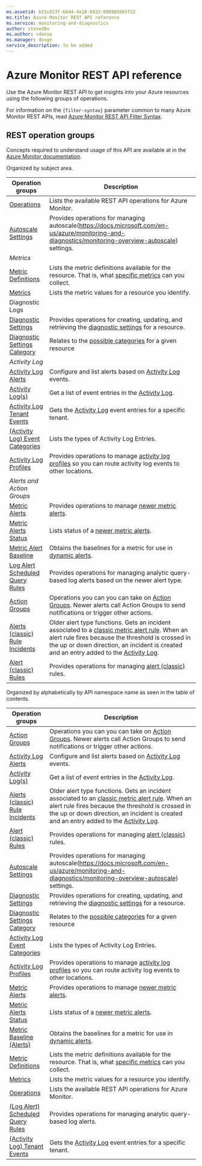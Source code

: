 ```yaml
---
ms.assetid: b33c823f-bb44-4a18-b932-808885665f32
ms.title: Azure Monitor REST API reference
ms.service: monitoring-and-diagnostics
author: steved0x
ms.author: sdanie
ms.manager: douge
service_description: To be added
---
```


# Azure Monitor REST API reference

Use the Azure Monitor REST API to get insights into your Azure resources using the following groups of operations.

For information on the `{filter-syntax}` parameter common to many Azure Monitor REST APIs, read [Azure Monitor REST API Filter Syntax](filter-syntax.md).


## REST operation groups 
Concepts required to understand usage of this API are available at in the [Azure Monitor documentation](https://docs.microsoft.com/en-us/azure/monitoring-and-diagnostics/).

Organized by subject area. 

| Operation groups                                                                | Description  |
|---------------------------------------------------------------------------------|-----------------------|
| [Operations](xref:management.azure.com.monitor.operations)    | Lists the available REST API operations for Azure Monitor.  |
| [Autoscale Settings](xref:management.azure.com.monitor.autoscalesettings)         | Provides operations for managing autoscale(https://docs.microsoft.com/en-us/azure/monitoring-and-diagnostics/monitoring-overview-autoscale) settings.     |
| *Metrics* | | 
| [Metric Definitions](xref:management.azure.com.monitor.metricdefinitions)      | Lists the metric definitions available for the resource. That is, what [specific metrics](https://docs.microsoft.com/en-us/azure/monitoring-and-diagnostics/monitoring-supported-metrics) can you collect. |
| [Metrics](xref:management.azure.com.monitor.metrics)          | Lists the metric values for a resource you identify.   |
| Diagnostic Logs | |
| [Diagnostic Settings](xref:management.azure.com.monitor.diagnosticsettings)       | Provides operations for creating, updating, and retrieving the [diagnostic settings](https://docs.microsoft.com/en-us/azure/monitoring-and-diagnostics/monitoring-overview-of-diagnostic-logs#resource-diagnostic-settings) for a resource.|
| [Diagnostic Settings Category](xref:management.azure.com.monitor.diagnosticsettingscategory) | Relates to the [possible categories](https://docs.microsoft.com/en-us/azure/monitoring-and-diagnostics/monitoring-diagnostic-logs-schema#supported-log-categories-per-resource-type) for a given resource|
| *Activity Log* | |
| [Activity Log Alerts](xref:management.azure.com.monitor.activitylogalerts)        | Configure and list alerts based on [Activity Log](https://docs.microsoft.com/azure/monitoring-and-diagnostics/monitoring-overview-activity-logs) events.|
| [Activity Log(s)](xref:management.azure.com.monitor.activitylogs)                    | Get a list of event entries in the [Activity Log](https://docs.microsoft.com/azure/monitoring-and-diagnostics/monitoring-overview-activity-logs).|
| [Activity Log Tenant Events](xref:management.azure.com.monitor.tenantactivitylogs)  | Gets the [Activity Log](https://docs.microsoft.com/azure/monitoring-and-diagnostics/monitoring-overview-activity-logs) event entries for a specific tenant.|
| [(Activity Log) Event Categories](xref:management.azure.com.monitor.eventcategories)             | Lists the types of Activity Log Entries. |
| [Activity Log Profiles](xref:management.azure.com.monitor.logprofiles)       | Provides operations to manage [activity log profiles](https://docs.microsoft.com/en-us/azure/monitoring-and-diagnostics/monitoring-overview-activity-logs#export-the-activity-log-with-a-log-profile) so you can route activity log events to other locations.  |
| *Alerts and Action Groups* | |
| [Metric Alerts](xref:management.azure.com.monitor.metricalerts)                | Provides operations to manage [newer metric alerts](https://docs.microsoft.com/en-us/azure/monitoring-and-diagnostics/monitoring-overview-unified-alerts). | 
| [Metric Alerts Status](xref:management.azure.com.monitor.metricalertsstatus)   | Lists status of a [newer metric alerts](https://docs.microsoft.com/en-us/azure/monitoring-and-diagnostics/monitoring-overview-unified-alerts). |
| [Metric Alert Baseline](xref:management.azure.com.monitor.metricbaseline)            | Obtains the baselines for a metric for use in [dynamic alerts](https://docs.microsoft.com/en-us/azure/monitoring-and-diagnostics/monitoring-alerts-dynamic-thresholds). | 
| [Log Alert Scheduled Query Rules](xref:management.azure.com.monitor.scheduledqueryrules)    | Provides operations for managing analytic query-based log alerts based on the newer alert type.   |
| [Action Groups](xref:management.azure.com.monitor.actiongroups)      | Operations you can you can take on [Action Groups](https://docs.microsoft.com/azure/monitoring-and-diagnostics/monitoring-action-groups). Newer alerts call Action Groups to send notifications or trigger other actions. |
| [Alerts (classic) Rule Incidents](xref:management.azure.com.monitor.alertruleincidents)      | Older alert type functions. Gets an incident associated to a [classic metric alert rule](https://docs.microsoft.com/azure/monitoring-and-diagnostics/monitoring-overview-alerts). When an alert rule fires because the threshold is crossed in the up or down direction, an incident is created and an entry added to the [Activity Log](https://docs.microsoft.com/azure/monitoring-and-diagnostics/monitoring-overview-activity-logs). | 
| [Alert (classic) Rules](xref:management.azure.com.monitor.alertrules)             | Provides operations for managing [alert (classic)](https://docs.microsoft.com/azure/monitoring-and-diagnostics/monitoring-overview-alerts) rules. |



Organized by alphabetically by API namespace name as seen in the table of contents. 

| Operation groups                                                                | Description  |
|---------------------------------------------------------------------------------|-----------------------|
| [Action Groups](xref:management.azure.com.monitor.actiongroups)      | Operations you can you can take on [Action Groups](https://docs.microsoft.com/azure/monitoring-and-diagnostics/monitoring-action-groups). Newer alerts call Action Groups to send notifications or trigger other actions. |
| [Activity Log Alerts](xref:management.azure.com.monitor.activitylogalerts)        | Configure and list alerts based on [Activity Log](https://docs.microsoft.com/azure/monitoring-and-diagnostics/monitoring-overview-activity-logs) events.|
| [Activity Log(s)](xref:management.azure.com.monitor.activitylogs)                    | Get a list of event entries in the [Activity Log](https://docs.microsoft.com/azure/monitoring-and-diagnostics/monitoring-overview-activity-logs).|
| [Alerts (classic) Rule Incidents](xref:management.azure.com.monitor.alertruleincidents)      | Older alert type functions. Gets an incident associated to an [classic metric alert rule](https://docs.microsoft.com/azure/monitoring-and-diagnostics/monitoring-overview-alerts). When an alert rule fires because the threshold is crossed in the up or down direction, an incident is created and an entry added to the [Activity Log](https://docs.microsoft.com/azure/monitoring-and-diagnostics/monitoring-overview-activity-logs). | 
| [Alert (classic) Rules](xref:management.azure.com.monitor.alertrules)             | Provides operations for managing [alert (classic)](https://docs.microsoft.com/azure/monitoring-and-diagnostics/monitoring-overview-alerts) rules. |
| [Autoscale Settings](xref:management.azure.com.monitor.autoscalesettings)         | Provides operations for managing autoscale(https://docs.microsoft.com/en-us/azure/monitoring-and-diagnostics/monitoring-overview-autoscale) settings.     |
| [Diagnostic Settings](xref:management.azure.com.monitor.diagnosticsettings)       | Provides operations for creating, updating, and retrieving the [diagnostic settings](https://docs.microsoft.com/en-us/azure/monitoring-and-diagnostics/monitoring-overview-of-diagnostic-logs#resource-diagnostic-settings) for a resource.|
| [Diagnostic Settings Category](xref:management.azure.com.monitor.diagnosticsettingscategory) | Relates to the [possible categories](https://docs.microsoft.com/en-us/azure/monitoring-and-diagnostics/monitoring-diagnostic-logs-schema#supported-log-categories-per-resource-type) for a given resource|
| [Activity Log Event Categories](xref:management.azure.com.monitor.eventcategories)             | Lists the types of Activity Log Entries. |
| [Activity Log Profiles](xref:management.azure.com.monitor.logprofiles)       | Provides operations to manage [activity log profiles](https://docs.microsoft.com/en-us/azure/monitoring-and-diagnostics/monitoring-overview-activity-logs#export-the-activity-log-with-a-log-profile) so you can route activity log events to other locations.  |
| [Metric Alerts](xref:management.azure.com.monitor.metricalerts)                | Provides operations to manage [newer metric alerts](https://docs.microsoft.com/en-us/azure/monitoring-and-diagnostics/monitoring-overview-unified-alerts). | 
| [Metric Alerts Status](xref:management.azure.com.monitor.metricalertsstatus)   | Lists status of a [newer metric alerts](https://docs.microsoft.com/en-us/azure/monitoring-and-diagnostics/monitoring-overview-unified-alerts). |
| [Metric Baseline (Alerts)](xref:management.azure.com.monitor.metricbaseline)            | Obtains the baselines for a metric for use in [dynamic alerts](https://docs.microsoft.com/en-us/azure/monitoring-and-diagnostics/monitoring-alerts-dynamic-thresholds). | 
| [Metric Definitions](xref:management.azure.com.monitor.metricdefinitions)      | Lists the metric definitions available for the resource. That is, what [specific metrics](https://docs.microsoft.com/en-us/azure/monitoring-and-diagnostics/monitoring-supported-metrics) can you collect. |
| [Metrics](xref:management.azure.com.monitor.metrics)          | Lists the metric values for a resource you identify.   |
| [Operations](xref:management.azure.com.monitor.operations)    | Lists the available REST API operations for Azure Monitor.  |
| [(Log Alert) Scheduled Query Rules](xref:management.azure.com.monitor.scheduledqueryrules)    | Provides operations for managing analytic query-based log alerts.   |
| [(Activity Log) Tenant Events](xref:management.azure.com.monitor.tenantactivitylogs)  | Gets the [Activity Log](https://docs.microsoft.com/azure/monitoring-and-diagnostics/monitoring-overview-activity-logs) event entries for a specific tenant.|


